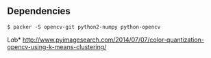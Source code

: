 ## Dependencies
```
$ packer -S opencv-git python2-numpy python-opencv
```


L*a*b* http://www.pyimagesearch.com/2014/07/07/color-quantization-opencv-using-k-means-clustering/